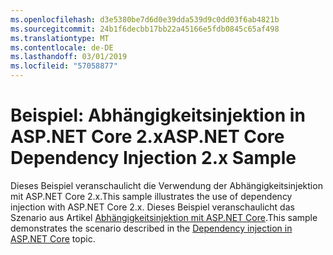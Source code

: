```yaml
---
ms.openlocfilehash: d3e5380be7d6d0e39dda539d9c0dd03f6ab4821b
ms.sourcegitcommit: 24b1f6decbb17bb22a45166e5fdb0845c65af498
ms.translationtype: MT
ms.contentlocale: de-DE
ms.lasthandoff: 03/01/2019
ms.locfileid: "57058877"
---
```

# <a name="aspnet-core-dependency-injection-2x-sample"></a><span data-ttu-id="75866-101">Beispiel: Abhängigkeitsinjektion in ASP.NET Core 2.x</span><span class="sxs-lookup"><span data-stu-id="75866-101">ASP.NET Core Dependency Injection 2.x Sample</span></span>

<span data-ttu-id="75866-102">Dieses Beispiel veranschaulicht die Verwendung der Abhängigkeitsinjektion mit ASP.NET Core 2.x.</span><span class="sxs-lookup"><span data-stu-id="75866-102">This sample illustrates the use of dependency injection with ASP.NET Core 2.x.</span></span> <span data-ttu-id="75866-103">Dieses Beispiel veranschaulicht das Szenario aus Artikel [Abhängigkeitsinjektion mit ASP.NET Core](https://docs.microsoft.com/aspnet/core/fundamentals/dependency-injection).</span><span class="sxs-lookup"><span data-stu-id="75866-103">This sample demonstrates the scenario described in the [Dependency injection in ASP.NET Core](https://docs.microsoft.com/aspnet/core/fundamentals/dependency-injection) topic.</span></span>
